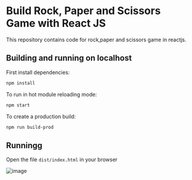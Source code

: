# Build Rock, Paper and Scissors Game with React JS

This repository contains code for rock,paper and scissors game in reactjs.


## Building and running on localhost

First install dependencies:

```sh
npm install
```

To run in hot module reloading mode:

```sh
npm start
```

To create a production build:

```sh
npm run build-prod
```

## Runningg

Open the file `dist/index.html` in your browser


![image](https://user-images.githubusercontent.com/90118186/146898687-0b6a8592-4503-47ad-9784-04485333ba0b.png)
